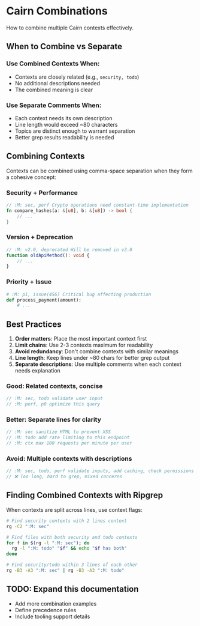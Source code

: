 # Cairn Combinations
<!-- :M: tldr How to effectively combine multiple Cairn contexts -->
<!-- :M: convention Guidelines for combining contexts and multi-context patterns -->

How to combine multiple Cairn contexts effectively.

## When to Combine vs Separate

### Use Combined Contexts When:

- Contexts are closely related (e.g., `security, todo`)
- No additional descriptions needed
- The combined meaning is clear

### Use Separate Comments When:

- Each context needs its own description
- Line length would exceed ~80 characters
- Topics are distinct enough to warrant separation
- Better grep results readability is needed

## Combining Contexts

Contexts can be combined using comma-space separation when they form a cohesive concept:

### Security + Performance

```rust
// :M: sec, perf Crypto operations need constant-time implementation
fn compare_hashes(a: &[u8], b: &[u8]) -> bool {
    // ...
}
```

### Version + Deprecation

```typescript
// :M: v2.0, deprecated Will be removed in v3.0
function oldApiMethod(): void {
    // ...
}
```

### Priority + Issue

```python
# :M: p1, issue(456) Critical bug affecting production
def process_payment(amount):
    # ...
```

## Best Practices

1. **Order matters**: Place the most important context first
2. **Limit chains**: Use 2-3 contexts maximum for readability
3. **Avoid redundancy**: Don't combine contexts with similar meanings
4. **Line length**: Keep lines under ~80 chars for better grep output
5. **Separate descriptions**: Use multiple comments when each context needs explanation

### Good: Related contexts, concise

```javascript
// :M: sec, todo validate user input
// :M: perf, p0 optimize this query
```

### Better: Separate lines for clarity

```javascript
// :M: sec sanitize HTML to prevent XSS
// :M: todo add rate limiting to this endpoint
// :M: ctx max 100 requests per minute per user
```

### Avoid: Multiple contexts with descriptions

```javascript
// :M: sec, todo, perf validate inputs, add caching, check permissions
// ❌ Too long, hard to grep, mixed concerns
```

## Finding Combined Contexts with Ripgrep

When contexts are split across lines, use context flags:

```bash
# Find security contexts with 2 lines context
rg -C2 ":M: sec"

# Find files with both security and todo contexts
for f in $(rg -l ":M: sec"); do 
  rg -l ":M: todo" "$f" && echo "$f has both"
done

# Find security/todo within 3 lines of each other
rg -B3 -A3 ":M: sec" | rg -B3 -A3 ":M: todo"
```

## TODO: Expand this documentation

- Add more combination examples
- Define precedence rules
- Include tooling support details
